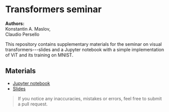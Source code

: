 # Transformers seminar

**Authors:** <br/>
Konstantin A. Maslov, <br/>
Claudio Persello

This repository contains supplementary materials for the seminar on visual transformers---slides and a Jupyter notebook with a simple implementation of ViT and its training on MNIST.

## Materials

- [Jupyter notebook](ViT%20demonstration.ipynb)
- [Slides](slides.pdf)

> If you notice any inaccuracies, mistakes or errors, feel free to submit a pull request.
